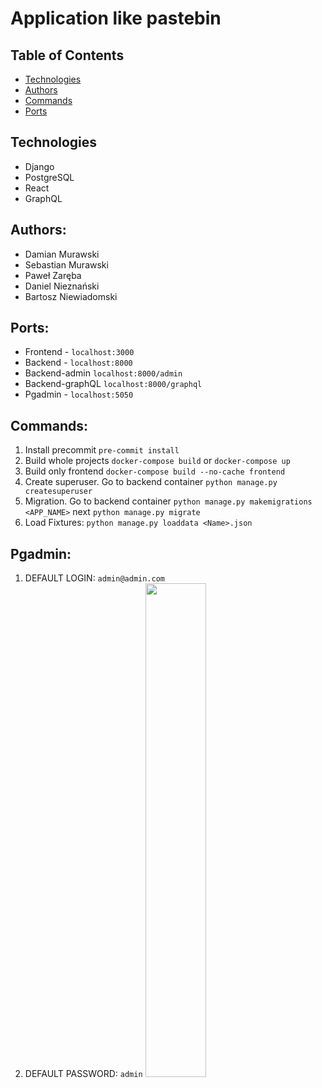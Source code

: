# Application like pastebin
## Table of Contents
* [Technologies](#technologies)
* [Authors](#authors)
* [Commands](#commands)
* [Ports](#[ports])
## Technologies
* Django
* PostgreSQL
* React
* GraphQL
## Authors: 
* Damian Murawski
* Sebastian Murawski
* Paweł Zaręba
* Daniel Nieznański
* Bartosz Niewiadomski
## Ports:
* Frontend - `localhost:3000`
* Backend -  `localhost:8000`
* Backend-admin `localhost:8000/admin`
* Backend-graphQL `localhost:8000/graphql`
* Pgadmin - `localhost:5050`
## Commands: 
1. Install precommit `pre-commit install`
2. Build whole projects `docker-compose build` or `docker-compose up`
3. Build only frontend `docker-compose build --no-cache frontend`
4. Create superuser. Go to backend container `python manage.py createsuperuser`
5. Migration. Go to backend container `python manage.py makemigrations <APP_NAME>` next `python manage.py migrate`
6. Load Fixtures: `python manage.py loaddata <Name>.json`
## Pgadmin:
1. DEFAULT LOGIN: `admin@admin.com`
2. DEFAULT PASSWORD: `admin`
<img src="https://user-images.githubusercontent.com/52125396/159588369-222c39bb-a65c-4903-9d83-d2937c8293b8.png" width="45%"></img> 